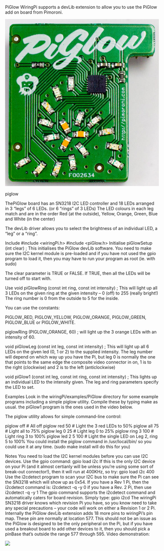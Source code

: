 PiGlow
WiringPi supports a devLib extension to allow you to use the PiGlow add on board from Pimoroni.

![piglow.jpg](../images/piglow.jpg)

piglow

ThePiGlow board has an SN3218 I2C LED controller and 18 LEDs arranged in 3 “legs” of 6 LEDs. (or 6 “rings” of 3 LEDs) The LED colours in each leg match and are in the order Red (at the outside), Yellow, Orange, Green, Blue and White (in the center)

The devLib driver allows you to select the brightness of an individual LED, a “leg” or a “ring”.

Include
#include <wiringPi.h>
#include <piGlow.h>
Initialise
piGlowSetup (int clear) ;
This initialises the PiGlow devLib software. You need to make sure the I2C kernel module is pre-loaded and if you have not used the gpio program to load it, then you may have to run your program as root (ie. with sudo)

The clear parameter is TRUE or FALSE. If TRUE, then all the LEDs will be turned off to start with.

Use
void piGlowRing  (const int ring, const int intensity) ;
This will light up all 3 LEDs on the given ring at the given intensity – 0 (off) to 255 (really bright!) The ring number is 0 from the outside to 5 for the inside.

You can use the constants:

PIGLOW_RED, PIGLOW_YELLOW, PIGLOW_ORANGE, PIGLOW_GREEN, PIGLOW_BLUE or PIGLOW_WHITE.

piglowRing (PIGLOW_ORANGE, 60) ;
will light up the 3 orange LEDs with an intensity of 60.

void piGlowLeg   (const int leg,  const int intensity) ;
This will light up all 6 LEDs on the given led (0, 1 or 2) to the supplied intensity. The leg number will depend on which way up you have the Pi, but leg 0 is normally the one that points to the same edge the composite video connector in on, 1 is to the right (clockwise) and 2 is to the left (anticlockwise)

void piGlow1     (const int leg,  const int ring, const int intensity) ;
This lights up an individual LED to the intensity given. The leg and ring parameters specify the LED to set.

Examples
Look in the wiringPi/examples/PiGlow directory for some example programs including a simple piglow utility. Compile these by typing make as usual. the piGlow1 program is the ones used in the video below.

The piglow utility allows for simple command-line control:

piglow off         # All off
piglow red 50      # Light the 3 red LEDs to 50%
piglow all 75      # Light all to 75%
piglow leg 0 25    # Light leg 0 to 25%
piglow ring 3 100  # Light ring 3 to 100%
piglow led 2 5 100 # Light the single LED on Leg 2, ring 5 to 100%
You could install the piglow command in /usr/local/bin/ so you could use it at any time. (sudo make install will do this for you)

Notes
You need to load the I2C kernel modules before you can use I2C devices. Use the gpio command: gpio load i2c
If this is the only I2C device on your Pi (and it almost certianly will be unless you’re using some sort of break-out connector!), then it will run at 400KHz, so try: gpio load i2c 400
Use the i2cdetect program to scan your I2C bus to make sure the Pi can see the SN3218 which will show up as 0x54.
If you have a Rev 1 Pi, then the i2cdetect command is: i2cdetect -q -y 0 if you have a Rev. 2 Pi, then use i2cdetect -q -y 1
The gpio command supports the i2cdetect command and automatically caters for board revision. Simply type: gpio i2cd
The wiringPi SN3218 driver knows which revision Pi you have, so you know need to take any special precautions – your code will work on either a Revision 1 or 2 Pi.
Internally the PiGlow devLib extension adds 18 more pins to wiringPi’s pin map. These pin are normally at location 577. This should not be an issue as the PiGlow is designed to be the only peripheral on the Pi, but if you have used a breakout board to add other devices to it, then you should pick a pinBase that’s outside the range 577 through 595.
Video demonstration:

![](https://www.youtube.com/watch?v=YHcXysti66Q&feature=emb_logo)